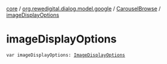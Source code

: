 [core](../../index.md) / [org.rewedigital.dialog.model.google](../index.md) / [CarouselBrowse](index.md) / [imageDisplayOptions](./image-display-options.md)

# imageDisplayOptions

`var imageDisplayOptions: `[`ImageDisplayOptions`](../-image-display-options/index.md)